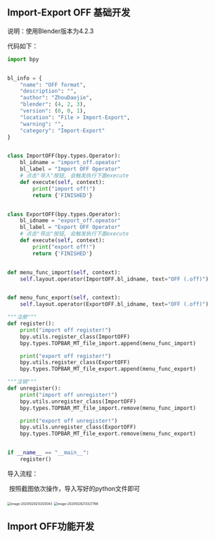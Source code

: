 ## Import-Export OFF 基础开发

说明：使用Blender版本为4.2.3

代码如下：

```python
import bpy


bl_info = {
    "name": "OFF format",
    "description": "",
    "author": "ZhouDaojie",
    "blender": (4, 2, 3),
    "version": (0, 0, 1),
    "location": "File > Import-Export",
    "warning": "",
    "category": "Import-Export"
}


class ImportOFF(bpy.types.Operator):
    bl_idname = "import_off.opeator"
    bl_label = "Import OFF Operator"
    # 点击"导入"按钮, 会触发执行下面execute
    def execute(self, context):
        print("import off!")
        return {'FINISHED'}


class ExportOFF(bpy.types.Operator):
    bl_idname = "export_off.opeator"
    bl_label = "Export OFF Operator"
    # 点击"导出"按钮, 会触发执行下面execute
    def execute(self, context):
        print("export off!")
        return {'FINISHED'}


def menu_func_import(self, context):
    self.layout.operator(ImportOFF.bl_idname, text="OFF (.off)")


def menu_func_export(self, context):
    self.layout.operator(ExportOFF.bl_idname, text="OFF (.off)")

"""注册"""
def register():
    print("import off register!")
    bpy.utils.register_class(ImportOFF)
    bpy.types.TOPBAR_MT_file_import.append(menu_func_import)

    print("export off register!")
    bpy.utils.register_class(ExportOFF)
    bpy.types.TOPBAR_MT_file_export.append(menu_func_export)

"""注销"""
def unregister():
    print("import off unregister!")
    bpy.utils.unregister_class(ImportOFF)
    bpy.types.TOPBAR_MT_file_import.remove(menu_func_import)

    print("export off unregister!")
    bpy.utils.unregister_class(ExportOFF)
    bpy.types.TOPBAR_MT_file_export.remove(menu_func_export)


if __name__ == "__main__":
    register()
```

导入流程：

​	按照截图依次操作，导入写好的python文件即可

<img src="C:\Users\84077\AppData\Roaming\Typora\typora-user-images\image-20241028213203043.png" alt="image-20241028213203043" style="zoom:50%;" />

<img src="C:\Users\84077\AppData\Roaming\Typora\typora-user-images\image-20241028213327766.png" alt="image-20241028213327766" style="zoom:50%;" />



## Import OFF功能开发

